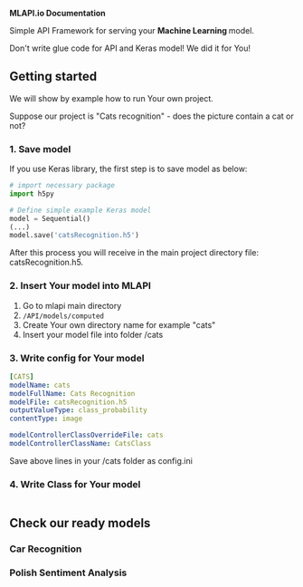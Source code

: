 **MLAPI.io Documentation**

Simple API Framework for serving your <b> Machine Learning </b> model.

Don't write glue code for API and Keras model!
We did it for You!


## <b>Getting started</b>

We will show by example how to run Your own project.

Suppose our project is "Cats recognition" - does the picture contain a cat or not?



### 1. Save model

If you use Keras library, the first step is to save model as below:

```python
# import necessary package
import h5py

# Define simple example Keras model
model = Sequential()
(...)
model.save('catsRecognition.h5')
```
After this process you will receive in the main project directory file: catsRecognition.h5.

### 2. Insert Your model into MLAPI

 1. Go to mlapi main directory
 2. ```/API/models/computed```
 3. Create Your own directory name for example "cats"
 4. Insert your model file into folder /cats

### 3. Write config for Your model

```yaml
[CATS]
modelName: cats
modelFullName: Cats Recognition
modelFile: catsRecognition.h5
outputValueType: class_probability
contentType: image

modelControllerClassOverrideFile: cats
modelControllerClassName: CatsClass

```

Save above lines in your /cats folder as config.ini

### 4. Write Class for Your model


```buildoutcfg

```




## <b> Check our ready models </b>

### Car Recognition

### Polish Sentiment Analysis

